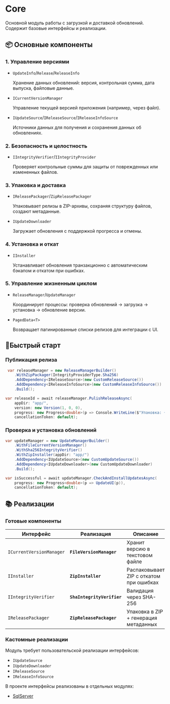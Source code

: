 # Core

Основной модуль работы с загрузкой и доставкой обновлений. Содержит базовые интерфейсы и реализации. 

## 📦 Основные компоненты

### 1. Управление версиями 

* `UpdateInfo`/`Release`/`ReleaseInfo`
  
  Хранение данных обновлений: версия, контрольная сумма, дата выпуска, файловые данные.
  
* `ICurrentVersionManager`

  Управление текущей версией приложения (например, через файл).
  
* `IUpdateSource`/`IReleaseSource`/`IReleaseInfoSource`

  Источники данных для получения и сохранения данных об обновлениях.
  
### 2. Безопасность и целостность

* `IIntegrityVerifier`/`IIntegrityProvider`

  Проверяет контрольные суммы для защиты от поврежденных или измененных файлов.
  
### 3. Упаковка и доставка

* `IReleasePackager`/`ZipReleasePackager`

  Упаковывает релизы в ZIP-архивы, сохраняя структуру файлов, создают метаданные.
  
* `IUpdateDownloader`
  
  Загружает обновления с поддержкой прогресса и отмены.
  
### 4. Установка и откат

* `IInstaller`

  Устанавливает обновления транзакционно с автоматическим бэкапом и откатом при ошибках.
  
### 5. Управление жизненным циклом

* `ReleaseManager`/`UpdateManager`

  Координирует процессы: проверка обновлений → загрузка → установка → обновление версии.
  
* `PagedData<T>`

  Возвращает пагинированные списки релизов для интеграции с UI.

## 🚀Быстрый старт

### Публикация релиза

```cs
 var releaseManager = new ReleaseManagerBuilder()
    .WithZipPackager(IntegrityProviderType.Sha256)
    .AddDependency<IReleaseSource>(new CustomReleaseSource())
    .AddDependency<IReleaseInfoSource>(new CustomReleaseInfoSource())
    .Build();

var releaseId = await releaseManager.PulishReleaseAsync(
    appDir: "app/",
    version: new Version(1, 0, 0),
    progress: new Progress<double>(p => Console.WriteLine($"Упаковка: {p:P}")),
    cancellationToken: default);
```

### Проверка и установка обновлений

```cs
var updateManager = new UpdateManagerBuilder()
    .WithFileCurrentVersionManager()
    .WithSha256IntegrityVerifier()
    .WithZipInstaller(appDir: "app/")
    .AddDependency<IUpdateSource>(new CustomUpdateSource())
    .AddDependency<IUpdateDownloader>(new CustomUpdateDownloader)
    .Build();

var isSuccessful = await updateManager.CheckAndInstallUpdatesAsync(
    progress: new Progress<double>(p => UpdateUI(p)),
    cancellationToken: default);
```

## 📚 Реализации

### Готовые компоненты
| Интерфейс | Реализация | Описание |
|-----------|------------|----------|
| `ICurrentVersionManager` | **`FileVersionManager`** | Хранит версию в текстовом файле |
| `IInstaller` | **`ZipInstaller`** | Распаковывает ZIP с откатом при ошибках |
| `IIntegrityVerifier` | **`ShaIntegrityVerifier`** | Валидация через SHA-256 |
| `IReleasePackager` | **`ZipReleasePackager`** | Упаковка в ZIP + генерация метаданных |

### Кастомные реализации

Модуль требует пользовательской реализации интерфейсов: 

- `IUpdateSource`
- `IUpdateDownloader`
- `IReleaseSource`
- `IReleaseInfoSource`

В проекте интерфейсы реализованы в отдельных модулях:
- [SqlServer](docs/README-SQL-SERVER.md) 

